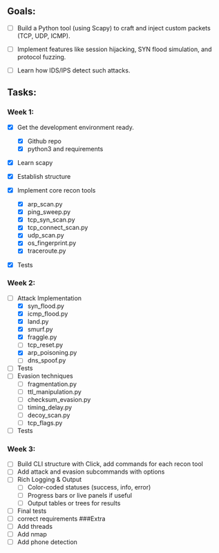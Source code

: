 ## Goals:
- [ ] Build a Python tool (using Scapy) to craft and inject custom packets (TCP, UDP, ICMP).

- [ ] Implement features like session hijacking, SYN flood simulation, and protocol fuzzing.

- [ ] Learn how IDS/IPS detect such attacks.

## Tasks:
### Week 1:
- [x] Get the development environment ready.
	- [x] Github repo
	- [x] python3 and requirements

- [x] Learn scapy

- [x] Establish structure

- [x] Implement core recon tools
	- [x] arp_scan.py
	- [x] ping_sweep.py
	- [x] tcp_syn_scan.py
	- [x] tcp_connect_scan.py
	- [x] udp_scan.py
	- [x] os_fingerprint.py
	- [x] traceroute.py
- [x] Tests
### Week 2:
- [ ] Attack Implementation
	- [x] syn_flood.py
	- [x] icmp_flood.py
	- [x] land.py
	- [x] smurf.py
	- [x] fraggle.py
	- [ ] tcp_reset.py
	- [x] arp_poisoning.py
	- [ ] dns_spoof.py
- [ ] Tests
- [ ] Evasion techniques
	- [ ] fragmentation.py
	- [ ] ttl_manipulation.py
	- [ ] checksum_evasion.py
	- [ ] timing_delay.py
	- [ ] decoy_scan.py
	- [ ] tcp_flags.py
- [ ] Tests
### Week 3:
- [ ] Build CLI structure with Click, add commands for each recon tool
- [ ] Add attack and evasion subcommands with options
- [ ] Rich Logging & Output
	- [ ] Color-coded statuses (success, info, error)
	- [ ] Progress bars or live panels if useful
	- [ ] Output tables or trees for results
- [ ] Final tests
- [ ] correct requirements
###Extra
- [ ] Add threads
- [ ] Add nmap
- [ ] Add phone detection

